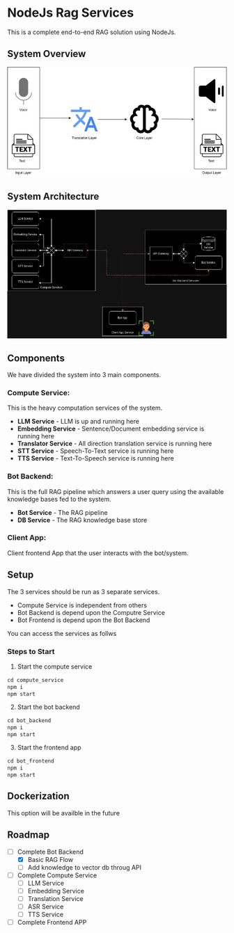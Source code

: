 # NodeJs Rag Services
This is a complete end-to-end RAG solution using NodeJs.

## System Overview
![Model](img/overall_system.jpeg)

## System Architecture
![Model](img/architecture.png)

## Components

We have divided the system into 3 main components.

### Compute Service:

This is the heavy computation services of the system.

- **LLM Service** - LLM is up and running here
- **Embedding Service** - Sentence/Document embedding service is running here
- **Translator Service** - All direction translation service is running here
- **STT Service** - Speech-To-Text service is running here
- **TTS Service** - Text-To-Speech service is running here

### Bot Backend:

This is the full RAG pipeline which answers a user query using the available knowledge bases fed to the system.

- **Bot Service** - The RAG pipeline
- **DB Service** - The RAG knowledge base store

### Client App:

Client frontend App that the user interacts with the bot/system.

## Setup

The 3 services should be run as 3 separate services.
- Compute Service is independent from others
- Bot Backend is depend upon the Computre Service
- Bot Frontend is depend upon the Bot Backend

You can access the services as follws

### Steps to Start

1. Start the compute service
```
cd compute_service
npm i
npm start
```

2. Start the bot backend
```
cd bot_backend
npm i
npm start
```

3. Start the frontend app
```
cd bot_frontend
npm i
npm start
```

## Dockerization

This option will be availble in the future

<!-- ROADMAP -->
## Roadmap

- [ ] Complete Bot Backend
    - [x] Basic RAG Flow
    - [ ] Add knowledge to vector db throug API
- [ ] Complete Compute Service
    - [ ] LLM Service
    - [ ] Embedding Service
    - [ ] Translation Service
    - [ ] ASR Service
    - [ ] TTS Service
- [ ] Complete Frontend APP